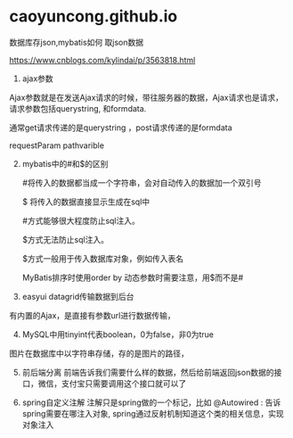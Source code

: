 # caoyuncong.github.io

数据库存json,mybatis如何 取json数据

https://www.cnblogs.com/kylindai/p/3563818.html

1.  ajax参数

Ajax参数就是在发送Ajax请求的时候，带往服务器的数据，Ajax请求也是请求，请求参数包括querystring,
和formdata.

通常get请求传递的是querystring ，post请求传递的是formdata

requestParam  pathvarible

2.  mybatis中的#和$的区别

	#将传入的数据都当成一个字符串，会对自动传入的数据加一个双引号

	$ 将传入的数据直接显示生成在sql中

	#方式能够很大程度防止sql注入。

	$方式无法防止sql注入。

	$方式一般用于传入数据库对象，例如传入表名

	MyBatis排序时使用order by 动态参数时需要注意，用$而不是#

3.  easyui datagrid传输数据到后台

有内置的Ajax，是直接有参数url进行数据传输，

4.  MySQL中用tinyint代表boolean，0为false，非0为true

图片在数据库中以字符串存储，存的是图片的路径，

5.  前后端分离
前端告诉我们需要什么样的数据，然后给前端返回json数据的接口，微信，支付宝只需要调用这个接口就可以了

6.  spring自定义注解
注解只是spring做的一个标记，比如  @Autowired : 告诉spring需要在哪注入对象, spring通过反射机制知道这个类的相关信息，实现对象注入
